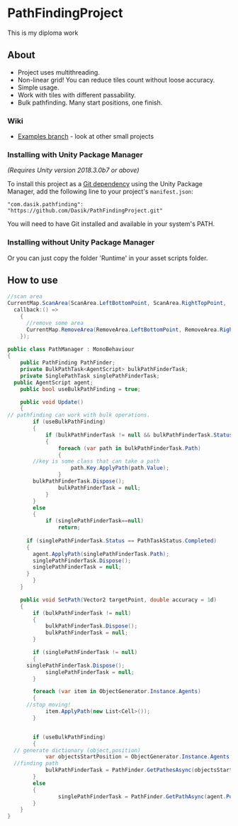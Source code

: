 # PathFindingProject
This is my diploma work

## About
- Project uses multithreading. 
- Non-linear grid! You can reduce tiles count without loose accuracy. 
- Simple usage. 
- Work with tiles with different passability.
- Bulk pathfinding. Many start positions, one finish.

### Wiki
* [Examples branch](https://github.com/dasik/PathFindingProject/tree/Example) - look at other small projects

### Installing with Unity Package Manager
*(Requires Unity version 2018.3.0b7  or above)*

To install this project as a [Git dependency](https://docs.unity3d.com/Manual/upm-git.html) using the Unity Package Manager,
add the following line to your project's `manifest.json`:

```
"com.dasik.pathfinding": "https://github.com/Dasik/PathFindingProject.git"
```

You will need to have Git installed and available in your system's PATH.

### Installing without Unity Package Manager

Or you can just copy the folder 'Runtime' in your asset scripts folder. 

## How to use

```C#
//scan area
CurrentMap.ScanArea(ScanArea.LeftBottomPoint, ScanArea.RightTopPoint,
  callback:() =>
    {
      //remove some area
      CurrentMap.RemoveArea(RemoveArea.LeftBottomPoint, RemoveArea.RightTopPoint);
    });
    
public class PathManager : MonoBehaviour
{
	public PathFinding PathFinder;
	private BulkPathTask<AgentScript> bulkPathFinderTask;
	private SinglePathTask singlePathFinderTask;
  public AgentScript agent;
	public bool useBulkPathFinding = true;

	public void Update()
	{
// pathfinding can work with bulk operations.    
		if (useBulkPathFinding)
		{
			if (bulkPathFinderTask != null && bulkPathFinderTask.Status == PathTaskStatus.Completed)
			{
				foreach (var path in bulkPathFinderTask.Path)
				{
        //key is some class that can take a path 
					path.Key.ApplyPath(path.Value);
				}
        bulkPathFinderTask.Dispose();
				bulkPathFinderTask = null;
			}
		}
		else
		{
			if (singlePathFinderTask==null)
				return;
			
      if (singlePathFinderTask.Status == PathTaskStatus.Completed)
      {
        agent.ApplyPath(singlePathFinderTask.Path);
        singlePathFinderTask.Dispose();
        singlePathFinderTask = null;
      }	
		}
	}

	public void SetPath(Vector2 targetPoint, double accuracy = 1d)
	{
		if (bulkPathFinderTask != null)
		{
			bulkPathFinderTask.Dispose();
			bulkPathFinderTask = null;
		}

		if (singlePathFinderTask != null)
		{
      singlePathFinderTask.Dispose();
			singlePathFinderTask = null;
		}

		foreach (var item in ObjectGenerator.Instance.Agents)
		{
      //stop moving!
			item.ApplyPath(new List<Cell>());
		}


		if (useBulkPathFinding)
		{
  // generate dictionary (object,position)
			var objectsStartPosition = ObjectGenerator.Instance.Agents.ToDictionary(agent => agent, agent => agent.Position);
  //finding path
			bulkPathFinderTask = PathFinder.GetPathesAsync(objectsStartPosition, targetPoint);
		}
		else
		{
				singlePathFinderTask = PathFinder.GetPathAsync(agent.Position, targetPoint, accuracy);
		}
	}
}
```
